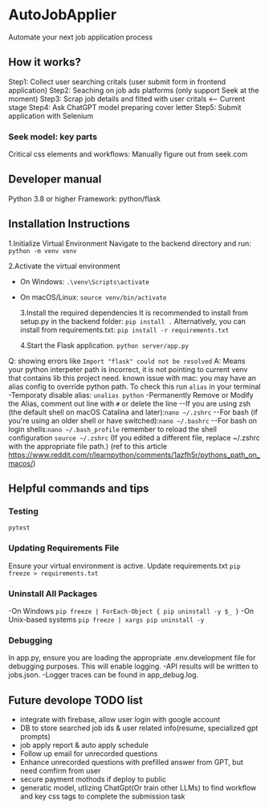 # AutoJobApplier

Automate your next job application process

## How it works?

Step1: Collect user searching critals (user submit form in frontend application)
Step2: Seaching on job ads platforms (only support Seek at the moment)
Step3: Scrap job details and filted with user critals <-- Current stage
Step4: Ask ChatGPT model preparing cover letter
Step5: Submit application with Selenium

### Seek model: key parts

Critical css elements and workflows: Manually figure out from seek.com

## Developer manual

Python 3.8 or higher
Framework: python/flask

## Installation Instructions

1.Initialize Virtual Environment
Navigate to the backend directory and run:
`python -m venv venv`

2.Activate the virtual environment

- On Windows:
  `.\venv\Scripts\activate`
- On macOS/Linux:
  `source venv/bin/activate`

  3.Install the required dependencies
  It is recommended to install from setup.py in the backend folder:
  `pip install .`
  Alternatively, you can install from requirements.txt:
  `pip install -r requirements.txt`

  4.Start the Flask application.
  `python server/app.py`

Q: showing errors like `Import "flask" could not be resolved`
A: Means your python interpeter path is incorrect, it is not pointing to current venv that contains lib this project need.
known issue with mac: you may have an alias config to override python path. To check this run `alias` in your terminal
-Temporaty disable alias: `unalias python`
-Permanently Remove or Modify the Alias, comment out line with `#` or delete the line 
    --If you are using zsh (the default shell on macOS Catalina and later):`nano ~/.zshrc`
    --For bash (if you're using an older shell or have switched):`nano ~/.bashrc`
    --For bash on login shells:`nano ~/.bash_profile`
  remember to reload the shell configuration `source ~/.zshrc` (If you edited a different file, replace ~/.zshrc with the appropriate file path.)
(ref to this article https://www.reddit.com/r/learnpython/comments/1azfh5r/pythons_path_on_macos/)

## Helpful commands and tips

### Testing

`pytest`

### Updating Requirements File

Ensure your virtual environment is active.
Update requirements.txt
`pip freeze > requirements.txt`

### Uninstall All Packages

-On Windows
`pip freeze | ForEach-Object { pip uninstall -y $_ }`
-On Unix-based systems
`pip freeze | xargs pip uninstall -y`

### Debugging

In app.py, ensure you are loading the appropriate .env.development file for debugging purposes. This will enable logging.
-API results will be written to jobs.json.
-Logger traces can be found in app_debug.log.

## Future devolope TODO list

- integrate with firebase, allow user login with google account
- DB to store searched job ids & user related info(resume, specialized gpt prompts)
- job apply report & auto apply schedule
- Follow up email for unrecorded questions
- Enhance unrecorded questions with prefilled answer from GPT, but need comfirm from user
- secure payment mothods if deploy to public
- generatic model, utlizing ChatGpt(Or train other LLMs) to find workflow and key css tags to complete the submission task
